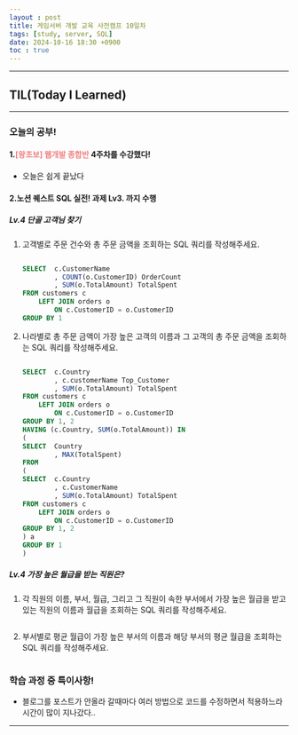 ```yaml
---
layout : post
title: 게임서버 개발 교육 사전캠프 10일차
tags: [study, server, SQL]
date: 2024-10-16 18:30 +0900
toc : true
---
```


---

## TIL(Today I Learned)

---

### 오늘의 공부!

#### 1.<span style="color : #F08080">**[왕초보] 웹개발 종합반**</span> 4주차를 수강했다!

- 오늘은 쉽게 끝났다

#### 2.**노션 퀘스트 SQL 실전! 과제** Lv3. 까지 수행

##### Lv.4 단골 고객님 찾기

1. 고객별로 주문 건수와 총 주문 금액을 조회하는 SQL 쿼리를 작성해주세요.

    ```sql

    SELECT  c.CustomerName 
            , COUNT(o.CustomerID) OrderCount
            , SUM(o.TotalAmount) TotalSpent
    FROM customers c 
        LEFT JOIN orders o 
            ON c.CustomerID = o.CustomerID
    GROUP BY 1

    ```  

2. 나라별로 총 주문 금액이 가장 높은 고객의 이름과 그 고객의 총 주문 금액을 조회하는 SQL 쿼리를 작성해주세요.

    ```sql

    SELECT  c.Country 
            , c.customerName Top_Customer
            , SUM(o.TotalAmount) TotalSpent
    FROM customers c 
        LEFT JOIN orders o 
            ON c.CustomerID = o.CustomerID
    GROUP BY 1, 2
    HAVING (c.Country, SUM(o.TotalAmount)) IN
    (
    SELECT  Country 
            , MAX(TotalSpent)
    FROM
    (
    SELECT  c.Country
            , c.CustomerName
            , SUM(o.TotalAmount) TotalSpent
    FROM customers c 
        LEFT JOIN orders o 
            ON c.CustomerID = o.CustomerID
    GROUP BY 1, 2
    ) a
    GROUP BY 1
    )

    ```

##### Lv.4 가장 높은 월급을 받는 직원은?

1. 각 직원의 이름, 부서, 월급, 그리고 그 직원이 속한 부서에서 가장 높은 월급을 받고 있는 직원의 이름과 월급을 조회하는 SQL 쿼리를 작성해주세요. 

    ```sql
    ```

2. 부서별로 평균 월급이 가장 높은 부서의 이름과 해당 부서의 평균 월급을 조회하는 SQL 쿼리를 작성해주세요.

    ```sql
    ```

### 학습 과정 중 특이사항!

- 블로그를 포스트가 안올라 갈때마다 여러 방법으로 코드를 수정하면서 적용하느라 시간이 많이 지나갔다..

---